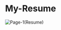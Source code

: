 # My-Resume
![Page-1(Resume)](https://github.com/user-attachments/assets/f819309b-e2ee-4d22-95d0-57b5af944805)
